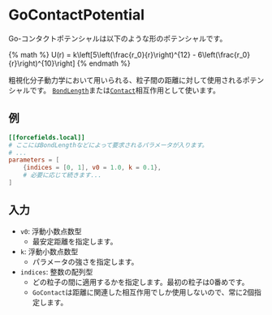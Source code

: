 # GoContactPotential

Go-コンタクトポテンシャルは以下のような形のポテンシャルです。

{% math %}
U(r) = k\left[5\left(\frac{r_0}{r}\right)^{12} - 6\left(\frac{r_0}{r}\right)^{10}\right]
{% endmath %}

粗視化分子動力学において用いられる、粒子間の距離に対して使用されるポテンシャルです。
[`BondLength`](BondLengthInteraction.md)または[`Contact`](GoContactPotential.md)相互作用として使います。

## 例

```toml
[[forcefields.local]]
# ここにはBondLengthなどによって要求されるパラメータが入ります。
# ...
parameters = [
    {indices = [0, 1], v0 = 1.0, k = 0.1},
    # 必要に応じて続きます...
]
```

## 入力

- `v0`: 浮動小数点数型
  - 最安定距離を指定します。
- `k`: 浮動小数点数型
  - パラメータの強さを指定します。
- `indices`: 整数の配列型
  - どの粒子の間に適用するかを指定します。最初の粒子は0番めです。
  - `GoContact`は距離に関連した相互作用でしか使用しないので、常に2個指定します。
